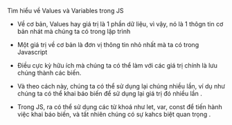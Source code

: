 Tìm hiểu về Values và Variables trong JS

- Về cơ bản, Values hay giá trị là 1 phần dữ liệu, vì vậy, nó là 1 thôgn tin cơ bản nhát mà chúng ta có trong lập trình
- Một giá trị về cơ bản là đơn vị thông tin nhỏ nhất mà ta có trong Javascript

- Điều cực kỳ hữu ích mà chúng ta có thể làm với các giá trị chính là lưu chúng thành các biến.
- Và theo cách này, chúng ta có thể sử dụng lại chúng nhiều lần, ví dụ như chúng ta có thể khai báo biến để sử dụng lại giá trị đó nhiều lần .
- Trong JS, ra có thể sử dụng các từ khoá như let, var, const để tiến hành việc khai báo biến, và tất nhiên chúng có sự kahcs biệt quan trọng .
